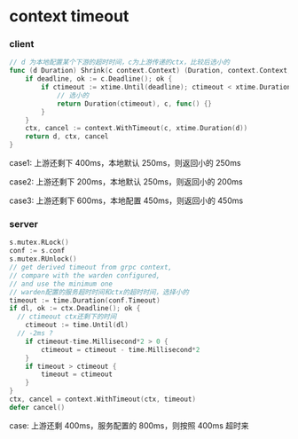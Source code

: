 # context timeout

### client

```go
// d 为本地配置某个下游的超时时间，c为上游传递的ctx，比较后选小的
func (d Duration) Shrink(c context.Context) (Duration, context.Context, context.CancelFunc) {
	if deadline, ok := c.Deadline(); ok {
		if ctimeout := xtime.Until(deadline); ctimeout < xtime.Duration(d) {
			// 选小的
			return Duration(ctimeout), c, func() {}
		}
	}
	ctx, cancel := context.WithTimeout(c, xtime.Duration(d))
	return d, ctx, cancel
}
```

case1: 上游还剩下 400ms，本地默认 250ms，则返回小的 250ms

case2: 上游还剩下 200ms，本地默认 250ms，则返回小的 200ms

case3: 上游还剩下 600ms，本地配置 450ms，则返回小的 450ms

### server

```go
s.mutex.RLock()
conf := s.conf
s.mutex.RUnlock()
// get derived timeout from grpc context,
// compare with the warden configured,
// and use the minimum one
// warden配置的服务超时时间和ctx的超时时间，选择小的
timeout := time.Duration(conf.Timeout)
if dl, ok := ctx.Deadline(); ok {
  // ctimeout ctx还剩下的时间
	ctimeout := time.Until(dl)
  // -2ms ?
	if ctimeout-time.Millisecond*2 > 0 {
		ctimeout = ctimeout - time.Millisecond*2
	}
	if timeout > ctimeout {
		timeout = ctimeout
	}
}
ctx, cancel = context.WithTimeout(ctx, timeout)
defer cancel()
```

case: 上游还剩 400ms，服务配置的 800ms，则按照 400ms 超时来
